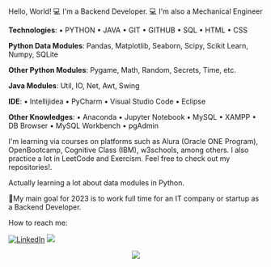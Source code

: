 Hello, World! 💻 I'm a Backend Developer. 💻  I'm also a Mechanical Engineer

**Technologies**: • PYTHON • JAVA • GIT • GITHUB • SQL • HTML • CSS

**Python Data Modules**: Pandas, Matplotlib, Seaborn, Scipy, Scikit Learn, Numpy, SQLite

**Other Python Modules**: Pygame, Math, Random, Secrets, Time, etc.

**Java Modules**: Util, IO, Net, Awt, Swing

**IDE**: • Intellijidea • PyCharm  • Visual Studio Code • Eclipse

**Other Knowledges**: • Anaconda • Jupyter Notebook • MySQL • XAMPP •  DB Browser • MySQL Workbench • pgAdmin

I'm learning via courses on platforms such as Alura (Oracle ONE Program), OpenBootcamp, Cognitive Class (IBM), w3schools, among others. I also practice a lot in LeetCode and Exercism.
Feel free to check out my repositories!.

Actually learning a lot about data modules in Python.

🚀My main goal for 2023 is to work full time for an IT company or startup as a Backend Developer.

How to reach me:

[![LinkedIn](https://img.shields.io/badge/LinkedIn-0077B5?style=for-the-badge&logo=linkedin&logoColor=white)](https://www.linkedin.com/in/julian-giudice-940771a1/)
<a href = "mailto:juliangiudice@hotmail.com"><img src="https://img.shields.io/badge/Gmail-D14836?style=for-the-badge&logo=gmail&logoColor=white" target="_blank"></a>

<p align="center">
<img src=https://user-images.githubusercontent.com/54405665/224493196-0c43a316-648f-401f-9e9d-67b184b80d15.png
 />
</p>
